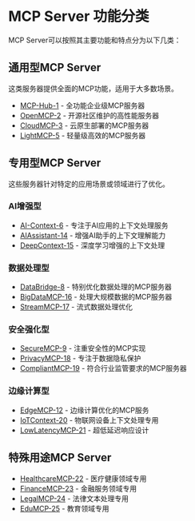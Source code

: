 # MCP Server 功能分类

MCP Server可以按照其主要功能和特点分为以下几类：

## 通用型MCP Server

这类服务器提供全面的MCP功能，适用于大多数场景。

- [MCP-Hub-1](server-001.md) - 全功能企业级MCP服务器
- [OpenMCP-2](server-002.md) - 开源社区维护的高性能服务器
- [CloudMCP-3](server-003.md) - 云原生部署的MCP服务器
- [LightMCP-5](server-005.md) - 轻量级高效的MCP服务器

## 专用型MCP Server

这些服务器针对特定的应用场景或领域进行了优化。

### AI增强型

- [AI-Context-6](server-006.md) - 专注于AI应用的上下文处理服务
- [AIAssistant-14](server-014.md) - 增强AI助手的上下文理解能力
- [DeepContext-15](server-015.md) - 深度学习增强的上下文处理

### 数据处理型

- [DataBridge-8](server-008.md) - 特别优化数据处理的MCP服务器
- [BigDataMCP-16](server-016.md) - 处理大规模数据的MCP服务器
- [StreamMCP-17](server-017.md) - 流式数据处理优化

### 安全强化型

- [SecureMCP-9](server-009.md) - 注重安全性的MCP实现
- [PrivacyMCP-18](server-018.md) - 专注于数据隐私保护
- [CompliantMCP-19](server-019.md) - 符合行业监管要求的MCP服务器

### 边缘计算型

- [EdgeMCP-12](server-012.md) - 边缘计算优化的MCP服务
- [IoTContext-20](server-020.md) - 物联网设备上下文处理专用
- [LowLatencyMCP-21](server-021.md) - 超低延迟响应设计

## 特殊用途MCP Server

- [HealthcareMCP-22](server-022.md) - 医疗健康领域专用
- [FinanceMCP-23](server-023.md) - 金融服务领域专用
- [LegalMCP-24](server-024.md) - 法律文本处理专用
- [EduMCP-25](server-025.md) - 教育领域专用
